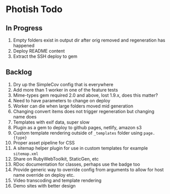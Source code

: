 # Photish Todo

## In Progress

1. Empty folders exist in output dir after orig removed and regeneration has
   happened
1. Deploy README content
1. Extract the SSH deploy to gem

## Backlog

1. Dry up the SimpleCov config that is everywhere
1. Add more than 1 worker in one of the feature tests
1. Mime-types gem required 2.0 and above, lost 1.9.x, does this matter?
1. Need to have parameters to change on deploy
1. Worker can die when large folders moved mid generation
1. Changing convert items does not trigger regeneration but changing name does
1. Templates with exif data, super slow
1. Plugin as a gem to deploy to github pages, netlify, amazon s3
1. Custom template rendering outside of `_templates` folder using `page.{type}`
1. Proper asset pipeline for CSS
1. A sitemap helper plugin for use in custom templates for example
   `sitemap.xml`
1. Share on RubyWebToolkit, StaticGen, etc
1. RDoc documentation for classes, perhaps use the badge too
1. Provide generic way to override config from arguments to allow for host name
   override on deploy etc.
1. Video transcoding and template rendering
1. Demo sites with better design
